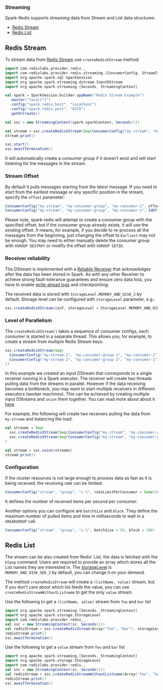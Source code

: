 ### Streaming

Spark-Redis supports streaming data from Stream and List data structures:

  - [Redis Stream](#redis-stream)
  - [Redis List](#redis-list)


## Redis Stream

To stream data from [Redis Stream](https://redis.io/topics/streams-intro) use `createRedisXStream` method:

```scala
import com.redislabs.provider.redis._
import com.redislabs.provider.redis.streaming.{ConsumerConfig, StreamItem}
import org.apache.spark.sql.SparkSession
import org.apache.spark.streaming.dstream.InputDStream
import org.apache.spark.streaming.{Seconds, StreamingContext}

val spark = SparkSession.builder.appName("Redis Stream Example")
  .master("local[*]")
  .config("spark.redis.host", "localhost")
  .config("spark.redis.port", "6379")
  .getOrCreate()

val ssc = new StreamingContext(spark.sparkContext, Seconds(1))

val stream = ssc.createRedisXStream(Seq(ConsumerConfig("my-stream", "my-consumer-group", "my-consumer-1")))
stream.print()

ssc.start()
ssc.awaitTermination()

```

It will automatically create a consumer group if it doesn't exist and will start listening for the messages in the stream. 

### Stream Offset

By default it pulls messages starting from the latest message. If you need to start from the earliest message or any specific position in the stream, specify the `offset` parameter:

```scala
ConsumerConfig("my-stream", "my-consumer-group", "my-consumer-1", offset = Earliest) // start from '0-0'
ConsumerConfig("my-stream", "my-consumer-group", "my-consumer-1", IdOffset(42, 0))   // start from '42-0'
```

Please note, spark-redis will attempt to create a consumer group with the specified offset, but if the consumer group already exists, 
it will use the existing offset. It means, for example, if you decide to re-process all the messages from the beginning, 
just changing the offset to `Earliest` may not be enough. You may need to either manually delete the consumer 
group with `XGROUP DESTROY` or modify the offset with `XGROUP SETID`.

### Receiver reliability

The DStream is implemented with a [Reliable Receiver](https://spark.apache.org/docs/latest/streaming-custom-receivers.html#receiver-reliability) that acknowledges 
after the data has been stored in Spark. As with any other Receiver to achieve strong fault-tolerance guarantees and ensure zero data loss, you have to enable [write-ahead logs](https://spark.apache.org/docs/latest/streaming-programming-guide.html#deploying-applications) and checkpointing. 

The received data is stored with `StorageLevel.MEMORY_AND_DISK_2` by default. 
Storage level can be configured with `storageLevel` parameter, e.g.:
```scala
ssc.createRedisXStream(conf, storageLevel = StorageLevel.MEMORY_AND_DISK_SER_2)
```

### Level of Parallelism

The `createRedisXStream()` takes a sequence of consumer configs, each consumer is started in a separate thread. This allows you, for example, to
create a stream from multiple Redis Stream keys:

```scala
ssc.createRedisXStream(Seq(
  ConsumerConfig("my-stream-1", "my-consumer-group-1", "my-consumer-1"),
  ConsumerConfig("my-stream-2", "my-consumer-group-2", "my-consumer-1")
))
```

In this example we created an input DStream that corresponds to a single receiver running in a Spark executor. The receiver will create two threads pulling 
data from the streams in parallel. However if the data receiving becomes a bottleneck, you may want to start multiple receivers in different executors (worker machines).
This can be achieved by creating multiple input DStreams and `union` them together. You can read more about about it [here](https://spark.apache.org/docs/latest/streaming-programming-guide.html#level-of-parallelism-in-data-receiving).

For example, the following will create two receivers pulling the data from `my-stream` and balancing the load:  

```scala
val streams = Seq(
  ssc.createRedisXStream(Seq(ConsumerConfig("my-stream", "my-consumer-group", "my-consumer-1"))),
  ssc.createRedisXStream(Seq(ConsumerConfig("my-stream", "my-consumer-group", "my-consumer-2")))
)

val stream = ssc.union(streams)
stream.print()
```

### Configuration

If the cluster resources is not large enough to process data as fast as it is being received, the receiving rate can be limited:

```scala
ConsumerConfig("stream", "group", "c-1", rateLimitPerConsumer = Some(100)) // 100 items per second
```

It defines the number of received items per second per consumer.

Another options you can configure are `batchSize` and `block`. They define the maximum number of pulled items and time in milliseconds to wait in a `XREADGROUP` call. 

```scala
ConsumerConfig("stream", "group", "c-1", batchSize = 50, block = 200)
```


## Redis List

The stream can be also created from Redis' List, the data is fetched with the `blpop` command. Users are required to provide an array which stores all the List names they are interested in. The [storageLevel](http://spark.apache.org/docs/latest/streaming-programming-guide.html#data-serialization) is `MEMORY_AND_DISK_SER_2` by default, you can change it on your demand.

The method `createRedisStream` will create a `(listName, value)` stream, but if you don't care about which list feeds the value, you can use `createRedisStreamWithoutListname` to get the only `value` stream.

Use the following to get a `(listName, value)` stream from `foo` and `bar` list

```scala
import org.apache.spark.streaming.{Seconds, StreamingContext}
import org.apache.spark.storage.StorageLevel
import com.redislabs.provider.redis._
val ssc = new StreamingContext(sc, Seconds(1))
val redisStream = ssc.createRedisStream(Array("foo", "bar"), storageLevel = StorageLevel.MEMORY_AND_DISK_2)
redisStream.print()
ssc.awaitTermination()
```


Use the following to get a `value` stream from `foo` and `bar` list

```scala
import org.apache.spark.streaming.{Seconds, StreamingContext}
import org.apache.spark.storage.StorageLevel
import com.redislabs.provider.redis._
val ssc = new StreamingContext(sc, Seconds(1))
val redisStream = ssc.createRedisStreamWithoutListname(Array("foo", "bar"), storageLevel = StorageLevel.MEMORY_AND_DISK_2)
redisStream.print()
ssc.awaitTermination()
```
